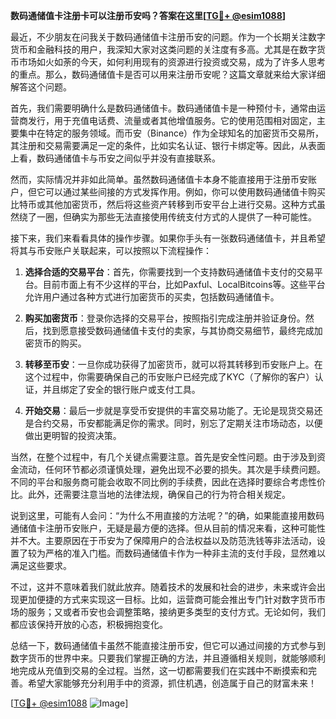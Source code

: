 **数码通储值卡注册卡可以注册币安吗？答案在这里[[TG💪+ @esim1088](https://t.me/s/esim1088)]**

最近，不少朋友在问我关于数码通储值卡注册币安的问题。作为一个长期关注数字货币和金融科技的用户，我深知大家对这类问题的关注度有多高。尤其是在数字货币市场如火如荼的今天，如何利用现有的资源进行投资或交易，成为了许多人思考的重点。那么，数码通储值卡是否可以用来注册币安呢？这篇文章就来给大家详细解答这个问题。

首先，我们需要明确什么是数码通储值卡。数码通储值卡是一种预付卡，通常由运营商发行，用于充值电话费、流量或者其他增值服务。它的使用范围相对固定，主要集中在特定的服务领域。而币安（Binance）作为全球知名的加密货币交易所，其注册和交易需要满足一定的条件，比如实名认证、银行卡绑定等。因此，从表面上看，数码通储值卡与币安之间似乎并没有直接联系。

然而，实际情况并非如此简单。虽然数码通储值卡本身不能直接用于注册币安账户，但它可以通过某些间接的方式发挥作用。例如，你可以使用数码通储值卡购买比特币或其他加密货币，然后将这些资产转移到币安平台上进行交易。这种方式虽然绕了一圈，但确实为那些无法直接使用传统支付方式的人提供了一种可能性。

接下来，我们来看看具体的操作步骤。如果你手头有一张数码通储值卡，并且希望将其与币安账户关联起来，可以按照以下流程操作：

1. **选择合适的交易平台**：首先，你需要找到一个支持数码通储值卡支付的交易平台。目前市面上有不少这样的平台，比如Paxful、LocalBitcoins等。这些平台允许用户通过各种方式进行加密货币的买卖，包括数码通储值卡。

2. **购买加密货币**：登录你选择的交易平台，按照指引完成注册并验证身份。然后，找到愿意接受数码通储值卡支付的卖家，与其协商交易细节，最终完成加密货币的购买。

3. **转移至币安**：一旦你成功获得了加密货币，就可以将其转移到币安账户上。在这个过程中，你需要确保自己的币安账户已经完成了KYC（了解你的客户）认证，并且绑定了安全的银行账户或支付工具。

4. **开始交易**：最后一步就是享受币安提供的丰富交易功能了。无论是现货交易还是合约交易，币安都能满足你的需求。同时，别忘了定期关注市场动态，以便做出更明智的投资决策。

当然，在整个过程中，有几个关键点需要注意。首先是安全性问题。由于涉及到资金流动，任何环节都必须谨慎处理，避免出现不必要的损失。其次是手续费问题。不同的平台和服务商可能会收取不同比例的手续费，因此在选择时要综合考虑性价比。此外，还需要注意当地的法律法规，确保自己的行为符合相关规定。

说到这里，可能有人会问：“为什么不用直接的方法呢？”的确，如果能直接用数码通储值卡注册币安账户，无疑是最方便的选择。但从目前的情况来看，这种可能性并不大。主要原因在于币安为了保障用户的合法权益以及防范洗钱等非法活动，设置了较为严格的准入门槛。而数码通储值卡作为一种非主流的支付手段，显然难以满足这些要求。

不过，这并不意味着我们就此放弃。随着技术的发展和社会的进步，未来或许会出现更加便捷的方式来实现这一目标。比如，运营商可能会推出专门针对数字货币市场的服务；又或者币安也会调整策略，接纳更多类型的支付方式。无论如何，我们都应该保持开放的心态，积极拥抱变化。

总结一下，数码通储值卡虽然不能直接注册币安，但它可以通过间接的方式参与到数字货币的世界中来。只要我们掌握正确的方法，并且遵循相关规则，就能够顺利地完成从充值到交易的全过程。当然，这一切都需要我们在实践中不断摸索和完善。希望大家能够充分利用手中的资源，抓住机遇，创造属于自己的财富未来！

[[TG💪+ @esim1088](https://t.me/s/esim1088) ![Image](https://i.postimg.cc/4NQfJmqS/Snipaste-2025-05-13-00-14-12.png)]